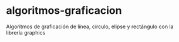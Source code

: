 # algoritmos-graficacion
Algoritmos de graficación de línea, círculo, elipse y rectángulo con la librería graphics
